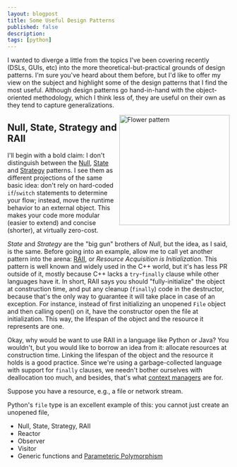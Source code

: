 ```yaml
---
layout: blogpost
title: Some Useful Design Patterns
published: false
description: 
tags: [python]
---
```


I wanted to diverge a little from the topics I've been covering recently (DSLs, GUIs, etc) into 
the more theoretical-but-practical grounds of design patterns. I'm sure you've heard about them
before, but I'd like to offer my view on the subject and highlight some of the design patterns
that I find the most useful. Although design patterns go hand-in-hand with the object-oriented
methodology, which I think less of, they are useful on their own as they tend to capture 
generalizations.

<a href="http://dryicons.com/free-graphics/preview/flower-pattern/">
<img src="http://tomerfiliba.com/static/res/2012-02-14-flower_pattern.jpg"
style="float: right; width: 250px;" title="Flower pattern" /></a>

## Null, State, Strategy and RAII ##

I'll begin with a bold claim: I don't distinguish between the [Null](http://en.wikipedia.org/wiki/Null_Object_pattern),
[State](http://en.wikipedia.org/wiki/State_pattern) and [Strategy](http://en.wikipedia.org/wiki/Strategy_pattern)
patterns. I see them as different projections of the same basic idea: don't rely on hard-coded 
`if`/`switch` statements to determine your flow; instead, move the runtime behavior to an external 
object. This makes your code more modular (easier to extend) and concise (shorter), at virtually
zero-cost.

*State* and *Strategy* are the "big gun" brothers of *Null*, but the idea, as I said, is the same.
Before going into an example, allow me to call yet another pattern into the arena: 
[RAII](http://en.wikipedia.org/wiki/Resource_Acquisition_Is_Initialization), or *Resource Acquisition
is Initialization*. This pattern is well known and widely used in the C++ world, but it's has less
PR outside of it, mostly because C++ lacks a `try`-`finally` clause while other languages have it.
In short, RAII says you should "fully-initialize" the object at construction time, and put any
cleanup (`finally`) code in the destructor, because that's the only way to guarantee it will take
place in case of an exception. For instance, instead of first initializing an unopened `File` object
and then calling open() on it, have the constructor open the file at initialization. This way,
the lifespan of the object and the resource it represents are one.

Okay, why would be want to use RAII in a language like Python or Java? You wouldn't, but you would
like to borrow an idea from it: allocate resources at construction time. Linking the lifespan of 
the object and the resource it holds is a good practice. Since we're using a garbage-collected
language with support for `finally` clauses, we needn't bother ourselves with deallocation too much,
and besides, that's what [context managers](http://www.python.org/dev/peps/pep-0343/) are for.




Suppose you have a resource, e.g., a file or network stream. 

Python's `file` type is an excellent example of this: you cannot just create an unopened file,




* Null, State, Strategy, RAII 
* Reactor
* Observer
* Visitor
* Generic functions and [Parameteric Polymorphism](http://en.wikipedia.org/wiki/Parametric_polymorphism)

